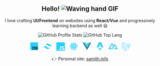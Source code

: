 <!-- GREETING -->
<h2 align="center">
  Hello! <img height=26 src="https://media.tenor.com/nebZyl8oN7IAAAAj/wave-hello.gif" alt="Waving hand GIF"/>
</h2>
<!-- BRIEF INFO -->
<p align="center">
  <span>I love crafting <b>UI/Frontend</b> on websites using <b>React/Vue</b> and progressively learning backend as well 😃</span>
</p>
<!-- LANGUAGE STATS -->
<p align="center">
  <img src="https://github-readme-stats.vercel.app/api?username=samithseu&show_icons=true&theme=dark&title_color=27CFFC&icon_color=27CFFC&border_color=1C5062&text_color=FFFFFF&hide_title=true&border_radius=8&bg_color=0D1117&rank_icon=github#gh-dark-mode-only" alt="GitHub Profile Stats" />
  <img src="https://github-readme-stats.vercel.app/api/top-langs/?username=samithseu&theme=dark&layout=compact&border_color=1C5062&text_color=27CFFC&title_color=27CFFC&border_radius=8&bg_color=0D1117&hide=html&langs_count=6#gh-dark-mode-only" alt="GitHub Top Lang" />
</p>
<!-- TECHNOLOGIES I LIKE -->
<p align="center">
  <a href="https://developer.mozilla.org/en-US/docs/Web/CSS"><img hspace="5"  title="CSS" height=30 src="imgs/Css.svg" alt="CSS" /></a>
  <a href="https://tailwindcss.com/"><img hspace="5"  title="Tailwind CSS" height=30 src="imgs/FileIconsTailwind.svg" alt="Tailwind CSS" /></a>
  <a href="https://developer.mozilla.org/en-US/docs/Web/JavaScript"><img hspace="5"  title="JavaScript" height=28 src="imgs/JavascriptFill.svg" alt="JavaScript" /></a>
  <a href="https://react.dev/"><img hspace="5"  title="React.JS" height=30 src="imgs/React.svg" alt="React.JS" /></a>
  <a href="https://vuejs.org/"><img hspace="5"  title="Vue.JS" height=30 src="imgs/Vue.svg" alt="Vue.JS" /></a>
  <a href="https://astro.build/"><img hspace="5"  title="Astro.JS" height=28 src="imgs/astro-logo.svg" alt="Astro.JS" /></a>
  <a href="https://nuxt.com/"><img hspace="5"  title="Nuxt.JS" height=30 src="imgs/SimpleIconsNuxt.svg" alt="Nuxt.JS" /></a>
  <a href="https://laravel.com/"><img hspace="5"  title="Laravel" height=28 src="imgs/Laravel.svg" alt="Laravel" /></a>
</p>
<!-- ADDITIONAL LINKS -->
<p align="center">
  👉 Personal site: <a href="https://www.samith.info" title="samith.info">samith.info</a>
</p>
